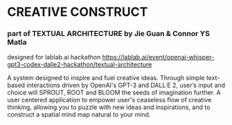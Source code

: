 # CREATIVE CONSTRUCT

### part of TEXTUAL ARCHITECTURE by Jie Guan & Connor YS Matla

designed for lablab.ai hackathon 
https://lablab.ai/event/openai-whisper-gpt3-codex-dalle2-hackathon/textual-architecture


A system designed to inspire and fuel creative ideas.
Through simple text-based interactions driven by OpenAI's GPT-3 and DALL·E 2, user’s input and choice will SPROUT, ROOT and BLOOM the seeds of imagination further.
A user centered application to empower user's ceaseless flow of creative thinking, allowing you to puzzle with new ideas and inspirations, and to construct a spatial mind map natural to your mind.
